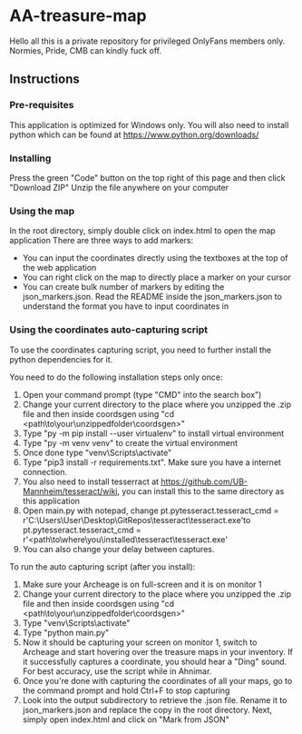 # AA-treasure-map
Hello all this is a private repository for privileged OnlyFans members only. Normies, Pride, CMB can kindly fuck off.

## Instructions
### Pre-requisites
This application is optimized for Windows only.
You will also need to install python which can be found at https://www.python.org/downloads/

### Installing
Press the green "Code" button on the top right of this page and then click "Download ZIP"
Unzip the file anywhere on your computer

### Using the map
In the root directory, simply double click on index.html to open the map application
There are three ways to add markers:
* You can input the coordinates directly using the textboxes at the top of the web application
* You can right click on the map to directly place a marker on your cursor
* You can create bulk number of markers by editing the json_markers.json. Read the README inside the json_markers.json to understand the format you have to input coordinates in

### Using the coordinates auto-capturing script
To use the coordinates capturing script, you need to further install the python dependencies for it.

You need to do the following installation steps only once:
1. Open your command prompt (type "CMD" into the search box")
1. Change your current directory to the place where you unzipped the .zip file and then inside coordsgen using "cd <path\to\your\unzippedfolder\coordsgen>"
1. Type "py -m pip install --user virtualenv" to install virtual environment
1. Type "py -m venv venv" to create the virtual environment
1. Once done type "venv\Scripts\activate"
1. Type "pip3 install -r requirements.txt". Make sure you have a internet connection.
1. You also need to install tesserract at https://github.com/UB-Mannheim/tesseract/wiki, you can install this to the same directory as this application
1. Open main.py with notepad, change pt.pytesseract.tesseract_cmd = r'C:\Users\User\Desktop\GitRepos\tesseract\tesseract.exe'to pt.pytesseract.tesseract_cmd = r'<path\to\where\you\installed\tesseract\tesseract.exe'
1. You can also change your delay between captures.

To run the auto capturing script (after you install):
1. Make sure your Archeage is on full-screen and it is on monitor 1
1. Change your current directory to the place where you unzipped the .zip file and then inside coordsgen using "cd <path\to\your\unzippedfolder\coordsgen>"
1. Type "venv\Scripts\activate"
1. Type "python main.py"
1. Now it should be capturing your screen on monitor 1, switch to Archeage and start hovering over the treasure maps in your inventory. If it successfully captures a coordinate, you should hear a "Ding" sound. For best accuracy, use the script while in Ahnimar.
1. Once you're done with capturing the coordinates of all your maps, go to the command prompt and hold Ctrl+F to stop capturing
1. Look into the output subdirectory to retrieve the .json file. Rename it to json_markers.json and replace the copy in the root directory. Next, simply open index.html and click on "Mark from JSON"
